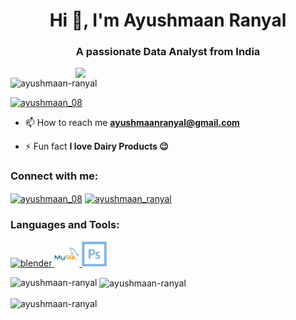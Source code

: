 <h1 align="center">Hi 👋, I'm Ayushmaan Ranyal</h1>
<h3 align="center">A passionate Data Analyst from India</h3>
<img align="right"=alt="coding"width="400"src=https://media3.giphy.com/media/qgQUggAC3Pfv687qPC/giphy.gif

<p align="left"> <img src="https://komarev.com/ghpvc/?username=ayushmaan-ranyal&label=Profile%20views&color=0e75b6&style=flat" alt="ayushmaan-ranyal" /> </p>

<p align="left"> <a href="https://twitter.com/ayushmaan_08" target="blank"><img src="https://img.shields.io/twitter/follow/ayushmaan_08?logo=twitter&style=for-the-badge" alt="ayushmaan_08" /></a> </p>

- 📫 How to reach me **ayushmaanranyal@gmail.com**

- ⚡ Fun fact **I love Dairy Products 😉**

<h3 align="left">Connect with me:</h3>
<p align="left">
<a href="https://twitter.com/ayushmaan_08" target="blank"><img align="center" src="https://raw.githubusercontent.com/rahuldkjain/github-profile-readme-generator/master/src/images/icons/Social/twitter.svg" alt="ayushmaan_08" height="30" width="40" /></a>
<a href="https://instagram.com/ayushmaan_ranyal" target="blank"><img align="center" src="https://raw.githubusercontent.com/rahuldkjain/github-profile-readme-generator/master/src/images/icons/Social/instagram.svg" alt="ayushmaan_ranyal" height="30" width="40" /></a>
</p>

<h3 align="left">Languages and Tools:</h3>
<p align="left"> <a href="https://www.blender.org/" target="_blank" rel="noreferrer"> <img src="https://download.blender.org/branding/community/blender_community_badge_white.svg" alt="blender" width="40" height="40"/> </a> <a href="https://www.mysql.com/" target="_blank" rel="noreferrer"> <img src="https://raw.githubusercontent.com/devicons/devicon/master/icons/mysql/mysql-original-wordmark.svg" alt="mysql" width="40" height="40"/> </a> <a href="https://www.photoshop.com/en" target="_blank" rel="noreferrer"> <img src="https://raw.githubusercontent.com/devicons/devicon/master/icons/photoshop/photoshop-line.svg" alt="photoshop" width="40" height="40"/> </a> </p>

<p><img align="left" src="https://github-readme-stats.vercel.app/api/top-langs?username=ayushmaan-ranyal&show_icons=true&locale=en&layout=compact" alt="ayushmaan-ranyal" /></p>

<p>&nbsp;<img align="center" src="https://github-readme-stats.vercel.app/api?username=ayushmaan-ranyal&show_icons=true&locale=en" alt="ayushmaan-ranyal" /></p>

<p><img align="center" src="https://github-readme-streak-stats.herokuapp.com/?user=ayushmaan-ranyal&" alt="ayushmaan-ranyal" /></p>
